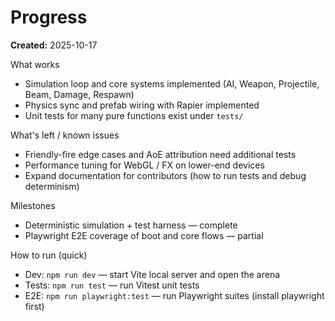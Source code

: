 # Progress

**Created:** 2025-10-17

What works

- Simulation loop and core systems implemented (AI, Weapon, Projectile, Beam, Damage, Respawn)
- Physics sync and prefab wiring with Rapier implemented
- Unit tests for many pure functions exist under `tests/`

What's left / known issues

- Friendly-fire edge cases and AoE attribution need additional tests
- Performance tuning for WebGL / FX on lower-end devices
- Expand documentation for contributors (how to run tests and debug determinism)

Milestones

- Deterministic simulation + test harness — complete
- Playwright E2E coverage of boot and core flows — partial

How to run (quick)

- Dev: `npm run dev` — start Vite local server and open the arena
- Tests: `npm run test` — run Vitest unit tests
- E2E: `npm run playwright:test` — run Playwright suites (install playwright first)
